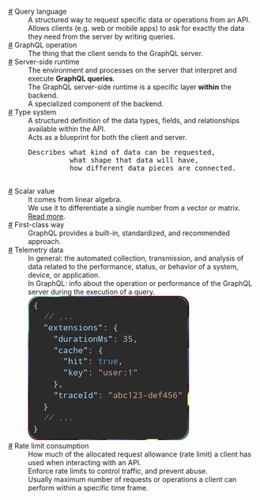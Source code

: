 <dl>
  <dt id="queryLanguageDefinition">
    <a href="#queryLanguageDefinition">#</a>
    Query language
  </dt>
  <dd>
    A structured way to request specific data or operations from an API. 
  </dd>
  <dd>
    Allows clients (e.g. web or mobile apps) to ask for exactly the data they need from the server by writing queries.
  </dd>
  <dt id="graphqlOperationDefinition">
    <a href="#graphqlOperationDefinition">#</a>
    GraphQL operation
  </dt>
  <dd>
    The thing that the client sends to the GraphQL server.
  </dd>
  <dt id="serverSideRuntimeDefinition">
    <a href="#serverSideRuntimeDefinition">#</a>
    Server-side runtime
  </dt>
  <dd>
    The environment and processes on the server that interpret and execute <b>GraphQL queries</b>.
  </dd>
  <dd>
    The GraphQL server-side runtime is a specific layer <b>within</b> the backend.
  </dd>
  <dd>A specialized component of the backend.</dd>
  <dt id="typeSystemDefinitionInGraphql">
    <a href="#typeSystemDefinitionInGraphql">#</a>
    Type system
  </dt>
  <dd>A structured definition of the data types, fields, and relationships available within the API.</dd>
  <dd>Acts as a blueprint for both the client and server.</dd>
  <dd>
    <pre>
Describes what kind of data can be requested,
          what shape that data will have,
          how different data pieces are connected.
    </pre>
  </dd>
  <dt id="scalarValueDefinition">
    <a href="#scalarValueDefinition">#</a>
    Scalar value
  </dt>
  <dd>
    It comes from linear algebra.
  </dd>
  <dd>
    We use it to differentiate a single number from a vector or matrix. 
  </dd>
  <dd>
    <a href="https://softwareengineering.stackexchange.com/q/238033/408819">Read more</a>.
  </dd>
  <dt id="firstClassWayDefinition">
    <a href="#firstClassWayDefinition">#</a>
    First-class way
  </dt>
  <dd>
    GraphQL provides a built-in, standardized, and recommended approach.
  </dd>
  <dt id="telemetryDataDefinition">
    <a href="#telemetryDataDefinition">#</a>
    Telemetry data
  </dt>
  <dd>
    In general: the automated collection, transmission, and analysis of data related to the performance, status, or behavior of a system, device, or application.
  </dd>
  <dd>
    In GraphQL: info about the operation or performance of the GraphQL server during the execution of a query.
  </dd>
  <dd>
    <img src="./assets/example-extensions-response-json.png" alt="Example of extensions response body" />
  </dd>
  <dt id="rateLimitConsumptionDefinition">
    <a href="#rateLimitConsumptionDefinition">#</a>
    Rate limit consumption
  </dt>
  <dd>
    How much of the allocated request allowance (rate limit) a client has used when interacting with an API.
  </dd>
  <dd>Enforce rate limits to control traffic, and prevent abuse.</dd>
  <dd>
    Usually maximum number of requests or operations a client can perform within a specific time frame.
  </dd>
</dl>

